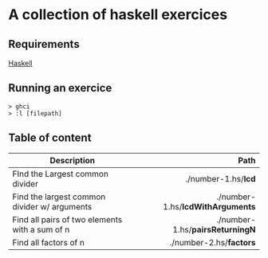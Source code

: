 # A collection of haskell exercices

## Requirements
[Haskell](https://www.haskell.org/downloads)

## Running an exercice
```
> ghci
> :l [filepath]
```

## Table of content
| Description | Path |
| ----------- | ----:|
| FInd the Largest common divider | ./number-1.hs/**lcd** |
| Find the largest common divider w/ arguments | ./number-1.hs/**lcdWithArguments** |
| Find all pairs of two elements with a sum of n | ./number-1.hs/**pairsReturningN** |
| Find all factors of n | ./number-2.hs/**factors** |